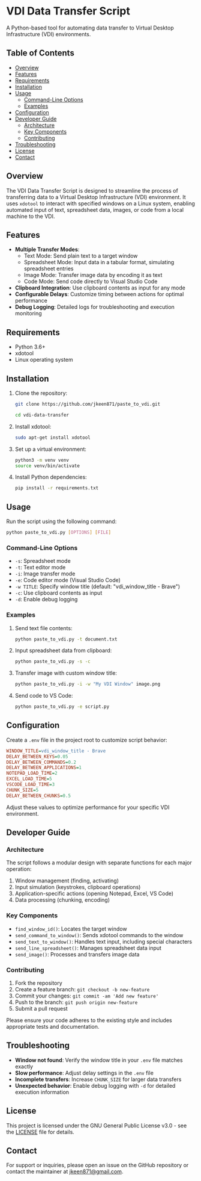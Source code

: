 # VDI Data Transfer Script

A Python-based tool for automating data transfer to Virtual Desktop Infrastructure (VDI) environments.

## Table of Contents

- [Overview](#overview)
- [Features](#features)
- [Requirements](#requirements)
- [Installation](#installation)
- [Usage](#usage)
  - [Command-Line Options](#command-line-options)
  - [Examples](#examples)
- [Configuration](#configuration)
- [Developer Guide](#developer-guide)
  - [Architecture](#architecture)
  - [Key Components](#key-components)
  - [Contributing](#contributing)
- [Troubleshooting](#troubleshooting)
- [License](#license)
- [Contact](#contact)

## Overview

The VDI Data Transfer Script is designed to streamline the process of transferring data to a Virtual Desktop Infrastructure (VDI) environment. It uses `xdotool` to interact with specified windows on a Linux system, enabling automated input of text, spreadsheet data, images, or code from a local machine to the VDI.

## Features

- **Multiple Transfer Modes**:
  - Text Mode: Send plain text to a target window
  - Spreadsheet Mode: Input data in a tabular format, simulating spreadsheet entries
  - Image Mode: Transfer image data by encoding it as text
  - Code Mode: Send code directly to Visual Studio Code
- **Clipboard Integration**: Use clipboard contents as input for any mode
- **Configurable Delays**: Customize timing between actions for optimal performance
- **Debug Logging**: Detailed logs for troubleshooting and execution monitoring

## Requirements

- Python 3.6+
- xdotool
- Linux operating system

## Installation

1. Clone the repository:
   ```bash
   git clone https://github.com/jkeen871/paste_to_vdi.git

   cd vdi-data-transfer
   ```

2. Install xdotool:
   ```bash
   sudo apt-get install xdotool
   ```

3. Set up a virtual environment:
   ```bash
   python3 -m venv venv
   source venv/bin/activate
   ```

4. Install Python dependencies:
   ```bash
   pip install -r requirements.txt
   ```

## Usage

Run the script using the following command:

```bash
python paste_to_vdi.py [OPTIONS] [FILE]
```

### Command-Line Options

- `-s`: Spreadsheet mode
- `-t`: Text editor mode
- `-i`: Image transfer mode
- `-e`: Code editor mode (Visual Studio Code)
- `-w TITLE`: Specify window title (default: "vdi_window_title - Brave")
- `-c`: Use clipboard contents as input
- `-d`: Enable debug logging

### Examples

1. Send text file contents:
   ```bash
   python paste_to_vdi.py -t document.txt
   ```

2. Input spreadsheet data from clipboard:
   ```bash
   python paste_to_vdi.py -s -c
   ```

3. Transfer image with custom window title:
   ```bash
   python paste_to_vdi.py -i -w "My VDI Window" image.png
   ```

4. Send code to VS Code:
   ```bash
   python paste_to_vdi.py -e script.py
   ```

## Configuration

Create a `.env` file in the project root to customize script behavior:

```ini
WINDOW_TITLE=vdi_window_title - Brave
DELAY_BETWEEN_KEYS=0.05
DELAY_BETWEEN_COMMANDS=0.2
DELAY_BETWEEN_APPLICATIONS=1
NOTEPAD_LOAD_TIME=2
EXCEL_LOAD_TIME=5
VSCODE_LOAD_TIME=3
CHUNK_SIZE=5
DELAY_BETWEEN_CHUNKS=0.5
```

Adjust these values to optimize performance for your specific VDI environment.

## Developer Guide

### Architecture

The script follows a modular design with separate functions for each major operation:

1. Window management (finding, activating)
2. Input simulation (keystrokes, clipboard operations)
3. Application-specific actions (opening Notepad, Excel, VS Code)
4. Data processing (chunking, encoding)

### Key Components

- `find_window_id()`: Locates the target window
- `send_command_to_window()`: Sends xdotool commands to the window
- `send_text_to_window()`: Handles text input, including special characters
- `send_line_spreadsheet()`: Manages spreadsheet data input
- `send_image()`: Processes and transfers image data

### Contributing

1. Fork the repository
2. Create a feature branch: `git checkout -b new-feature`
3. Commit your changes: `git commit -am 'Add new feature'`
4. Push to the branch: `git push origin new-feature`
5. Submit a pull request

Please ensure your code adheres to the existing style and includes appropriate tests and documentation.

## Troubleshooting

- **Window not found**: Verify the window title in your `.env` file matches exactly
- **Slow performance**: Adjust delay settings in the `.env` file
- **Incomplete transfers**: Increase `CHUNK_SIZE` for larger data transfers
- **Unexpected behavior**: Enable debug logging with `-d` for detailed execution information

## License

This project is licensed under the GNU General Public License v3.0 - see the [LICENSE](LICENSE) file for details.

## Contact

For support or inquiries, please open an issue on the GitHub repository or contact the maintainer at jkeen871@gmail.com.
